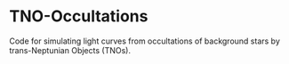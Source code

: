 # TNO-Occultations
Code for simulating light curves from occultations of background stars by trans-Neptunian Objects (TNOs).
